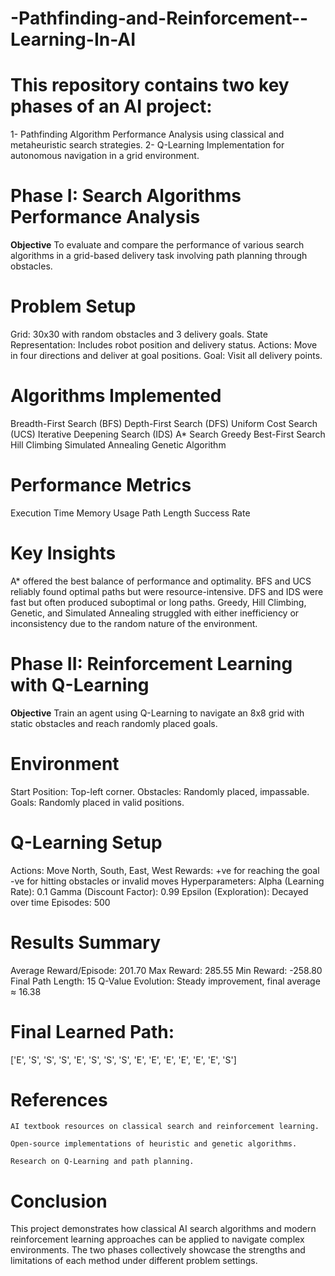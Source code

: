 # -Pathfinding-and-Reinforcement--Learning-In-AI

# This repository contains two key phases of an AI project:

1- Pathfinding Algorithm Performance Analysis using classical and metaheuristic search strategies.
2- Q-Learning Implementation for autonomous navigation in a grid environment.

# Phase I: Search Algorithms Performance Analysis
**Objective**
To evaluate and compare the performance of various search algorithms in a grid-based delivery task involving path planning through obstacles.

# Problem Setup
Grid: 30x30 with random obstacles and 3 delivery goals.
State Representation: Includes robot position and delivery status.
Actions: Move in four directions and deliver at goal positions.
Goal: Visit all delivery points.

# Algorithms Implemented

Breadth-First Search (BFS)
Depth-First Search (DFS)
Uniform Cost Search (UCS)
Iterative Deepening Search (IDS)
A* Search
Greedy Best-First Search
Hill Climbing
Simulated Annealing
Genetic Algorithm

# Performance Metrics
Execution Time
Memory Usage
Path Length
Success Rate

# Key Insights
A* offered the best balance of performance and optimality.
BFS and UCS reliably found optimal paths but were resource-intensive.
DFS and IDS were fast but often produced suboptimal or long paths.
Greedy, Hill Climbing, Genetic, and Simulated Annealing struggled with either inefficiency or inconsistency due to the random nature of the environment.

# Phase II: Reinforcement Learning with Q-Learning
**Objective**
Train an agent using Q-Learning to navigate an 8x8 grid with static obstacles and reach randomly placed goals.

# Environment
Start Position: Top-left corner.
Obstacles: Randomly placed, impassable.
Goals: Randomly placed in valid positions.
# Q-Learning Setup
Actions: Move North, South, East, West
Rewards:
+ve for reaching the goal
-ve for hitting obstacles or invalid moves
Hyperparameters:
Alpha (Learning Rate): 0.1
Gamma (Discount Factor): 0.99
Epsilon (Exploration): Decayed over time
Episodes: 500
# Results Summary
Average Reward/Episode: 201.70
Max Reward: 285.55
Min Reward: -258.80
Final Path Length: 15
Q-Value Evolution: Steady improvement, final average ≈ 16.38
# Final Learned Path:
['E', 'S', 'S', 'S', 'E', 'S', 'S', 'S', 'E', 'E', 'E', 'E', 'E', 'E', 'S']



 # References

    AI textbook resources on classical search and reinforcement learning.

    Open-source implementations of heuristic and genetic algorithms.

    Research on Q-Learning and path planning.

 # Conclusion

This project demonstrates how classical AI search algorithms and modern reinforcement learning approaches can be applied to navigate complex environments. The two phases collectively showcase the strengths and limitations of each method under different problem settings.

